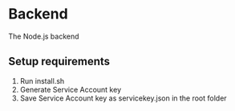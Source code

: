 # Backend

The Node.js backend

## Setup requirements

1) Run install.sh
2) Generate Service Account key
3) Save Service Account key as servicekey.json in the root folder